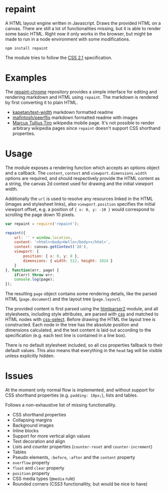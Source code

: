 # repaint

A HTML layout engine written in Javascript. Draws the provided HTML on a canvas. There are still a lot of functionalities missing, but it is able to render some basic HTML. Right now it only works in the browser, but might be made to run in a node environment with some modifications.

	npm install repaint

The module tries to follow the [CSS 2.1][css21] specification.

# Examples

The [repaint-chrome][rc] repository provides a simple interface for editing and rendering markdown and HTML using `repaint`. The markdown is rendered by first converting it to plain HTML.

- [kapetan/text-width][tw] markdown formatted readme
- [mafintosh/peerflix][pf] markdown formatted readme with images
- [Marcus Tullius Tiro][wiki] wikipedia mobile page. It's not possible to render arbitrary wikipedia pages since `repaint` doesn't support CSS shorthand properties.

# Usage

The module exposes a rendering function which accepts an options object and a callback. The `content`, `context` and `viewport.dimensions.width` options are required, and should respectively provide the HTML content as a string, the canvas 2d context used for drawing and the initial viewport width.

Additionally the `url` is used to resolve any resources linked in the HTML (images and stylesheet links), also `viewport.position` specifies the initial viewport offset, e.g. a position of `{ x: 0, y: -10 }` would correspond to scrolling the page down 10 pixels.

```javascript
var repaint = require('repaint');

repaint({
	url: '' + window.location,
	content: '<html><body>Hello</body></html>',
	context: canvas.getContext('2d'),
	viewport: {
		position: { x: 0, y: 0 },
		dimensions: { width: 512, height: 1024 }
	}
}, function(err, page) {
	if(err) throw err;
	console.log(page);
});
```

The resulting `page` object contains some rendering details, like the parsed HTML (`page.document`) and the layout tree (`page.layout`).

The provided content is first parsed using the [htmlparser2][htmlparser2] module, and all stylesheets, including style attributes, are parsed with [css][css] and matched to HTML nodes with [css-select][css-select]. Before drawing the HTML the layout tree is constructed. Each node in the tree has the absolute position and dimensions calculated, and the text content is laid out according to the specification (e.g. each text line is contained in a line box).

There is no default stylesheet included, so all css properties fallback to their default values. This also means that everything in the `head` tag will be visible unless explicitly hidden.

# Issues

At the moment only normal flow is implemented, and without support for CSS shorthand properties (e.g. `padding: 10px;`), lists and tables.

Follows a non-exhaustive list of missing functionallity.

- CSS shorthand properties
- Collapsing margins
- Background images
- Inline blocks
- Support for more vertical align values
- Text decoration and align
- Lists and counter properties (`counter-reset` and `counter-increment`)
- Tables
- Pseudo elements, `:before`, `:after` and the `content` property
- `overflow` property
- `float` and `clear` property
- `position` property
- CSS media types (`@media` rule)
- Rounded corners (CSS3 functionallity, but would be nice to have)

[rc]: https://github.com/kapetan/repaint-chrome
[test]: http://kapetan.github.io/repaint/dist/test/index.html
[css21]: http://www.w3.org/TR/2011/REC-CSS2-20110607
[htmlparser2]: https://github.com/fb55/htmlparser2
[css]: https://github.com/reworkcss/css
[css-select]: https://github.com/fb55/css-select

[tw]: http://kapetan.github.io/repaint-chrome/?url=https%3A%2F%2Fraw.githubusercontent.com%2Fkapetan%2Ftext-width%2Fmaster%2FREADME.md
[pf]: http://kapetan.github.io/repaint-chrome/?url=https%3A%2F%2Fraw.githubusercontent.com%2Fmafintosh%2Fpeerflix%2Fmaster%2FREADME.md
[wiki]: http://kapetan.github.io/repaint-chrome/?url=%2Fwiki%2Findex.html
